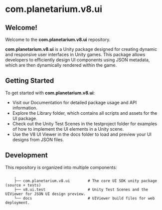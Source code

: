 # com.planetarium.v8.ui

## Welcome!
Welcome to the **com.planetarium.v8.ui** repository.

**com.planetarium.v8.ui** is a Unity package designed for creating dynamic and responsive user interfaces in Unity games. This package allows developers to efficiently design UI components using JSON metadata, which are then dynamically rendered within the game.

## Getting Started
To get started with **com.planetarium.v8.ui**:

- Visit our Documentation for detailed package usage and API information.
- Explore the Library folder, which contains all scripts and assets for the UI package.
- Check out the Unity Test Scenes in the testproject folder for examples of how to implement the UI elements in a Unity scene.
- Use the V8 UI Viewer in the docs folder to load and preview your UI designs from JSON files.

## Development
This repository is organized into multiple components:
```
    .
    ├── com.planetarium.v8.ui        # The core UI SDK unity package (source + tests)
    ├── v8.ui.test                   # Unity Test Scenes and the UIViewer for JSON UI design preview.
    └── docs                         # UIViewer build files for web deployment.
```